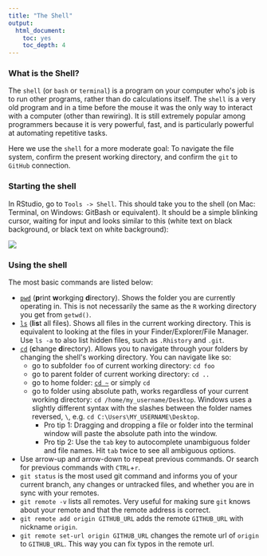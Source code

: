```yaml
---
title: "The Shell"
output:
  html_document:
    toc: yes
    toc_depth: 4
---
```



### What is the Shell?

The `shell` (or `bash` or `terminal`) is a program on your computer who's job is to run other programs, rather than do calculations itself. The `shell` is a very old program and in a time before the mouse it was the only way to interact with a computer (other than rewiring). It is still extremely popular among programmers because it is very powerful, fast, and is particularly powerful at automating repetitive tasks.

Here we use the `shell` for a more moderate goal: To navigate the file system, confirm the present working directory, and confirm the `git` to `GitHub` connection.

### Starting the shell

In RStudio, go to `Tools -> Shell`. This should take you to the shell (on Mac: Terminal, on Windows: GitBash or equivalent). It should be a simple blinking cursor, waiting for input and looks similar to this (white text on black background, or black text on white background):

![](http://upload.wikimedia.org/wikipedia/commons/thumb/e/e7/Bash_screenshot.png/440px-Bash_screenshot.png)


### Using the shell

The most basic commands are listed below:

* [`pwd`](https://en.wikipedia.org/wiki/Pwd) (**p**rint **w**orkging **d**irectory). Shows the folder you are currently operating in. This is not necessarily the same as the `R` working directory you get from `getwd()`.
* [`ls`](https://en.wikipedia.org/wiki/Ls) (**l**i**s**t all files). Shows all files in the current working directory. This is equivalent to looking at the files in your Finder/Explorer/File Manager. Use `ls -a` to also list hidden files, such as `.Rhistory` and `.git`.
* [`cd`](https://en.wikipedia.org/wiki/Cd_(command)) (**c**hange **d**irectory). Allows you to navigate through your folders by changing the shell's working directory. You can navigate like so:
    * go to subfolder `foo` of current working directory: `cd foo`
    * go to parent folder of current working directory: `cd ..`
    * go to home folder: [`cd ~`](http://tilde.club/~ford/tildepoint.jpg) or simply `cd`
    * go to folder using absolute path, works regardless of your current working directory: `cd /home/my_username/Desktop`. Windows uses a slightly different syntax with the slashes between the folder names reversed, `\`, e.g. `cd C:\Users\MY_USERNAME\Desktop`.
      * Pro tip 1: Dragging and dropping a file or folder into the terminal window will paste the absolute path into the window.
      * Pro tip 2: Use the `tab` key to autocomplete unambiguous folder and file names. Hit `tab` twice to see all ambiguous options.
* Use arrow-up and arrow-down to repeat previous commands. Or search for previous commands with `CTRL`+`r`.
* `git status` is the most used git command and informs you of your current branch,  any changes or untracked files, and whether you are in sync with your remotes.
* `git remote -v` lists all remotes. Very useful for making sure `git` knows about your remote and that the remote address is correct.
* `git remote add origin GITHUB_URL` adds the remote `GITHUB_URL` with nickname `origin`.
* `git remote set-url origin GITHUB_URL` changes the remote url of `origin` to `GITHUB_URL`. This way you can fix typos in the remote url.
